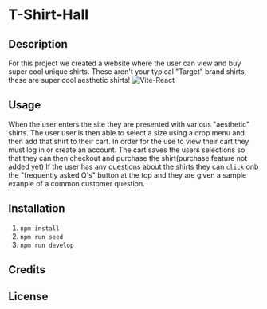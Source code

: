 # T-Shirt-Hall

## Description
For this project we created a website where the user can view and buy super cool unique shirts.
These aren't your typical "Target" brand shirts, these are super cool aesthetic shirts!
![Vite-React](https://github.com/76500833/T-Shirt-Hall/assets/144382382/48b7af46-4b0f-4d6a-87f5-4050f481cdf2)



## Usage
When the user enters the site they are presented with various "aesthetic" shirts. The user user is then able to select a size using a drop menu and then add that shirt to their cart. In order for the use to view their cart they must log in or create an account. The cart saves the users selections so that they can then checkout and purchase the shirt(purchase feature not added yet)
If the user has any questions about the shirts they can ``click`` onb the "frequently asked Q's" button at the top and they are given a sample exanple of a common customer question. 
## Installation
1. ``npm install``
2. ``npm run seed``
3. ``npm run develop``


## Credits


## License 
